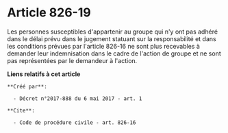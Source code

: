 # Article 826-19

Les personnes susceptibles d'appartenir au groupe qui n'y ont pas adhéré dans le délai prévu dans le jugement statuant sur la
responsabilité et dans les conditions prévues par l'article 826-16 ne sont plus recevables à demander leur indemnisation dans
le cadre de l'action de groupe et ne sont pas représentées par le demandeur à l'action.

**Liens relatifs à cet article**

	**Créé par**:

	  - Décret n°2017-888 du 6 mai 2017 - art. 1

	**Cite**:

	  - Code de procédure civile - art. 826-16
